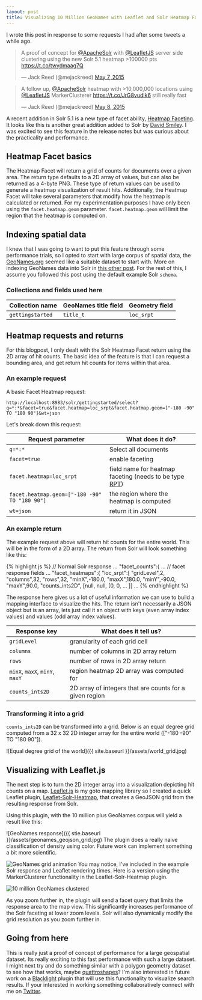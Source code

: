 ```yaml
---
layout: post
title: Visualizing 10 Million GeoNames with Leaflet and Solr Heatmap Facets
---
```

I wrote this post in response to some requests I had after some tweets a while ago.

<blockquote class="twitter-tweet" lang="en"><p lang="en" dir="ltr">A proof of concept for <a href="https://twitter.com/ApacheSolr">@ApacheSolr</a> with <a href="https://twitter.com/LeafletJS">@LeafletJS</a> server side clustering using the new Solr 5.1 heatmap &gt;100000 pts <a href="https://t.co/twydmaag7Q">https://t.co/twydmaag7Q</a></p>&mdash; Jack Reed (@mejackreed) <a href="https://twitter.com/mejackreed/status/596427986942963712">May 7, 2015</a></blockquote>
<script async src="//platform.twitter.com/widgets.js" charset="utf-8"></script>

<blockquote class="twitter-tweet" lang="en"><p lang="en" dir="ltr">A follow up, <a href="https://twitter.com/ApacheSolr">@ApacheSolr</a> heatmap with &gt;10,000,000 locations using <a href="https://twitter.com/LeafletJS">@LeafletJS</a> MarkerClusterer <a href="https://t.co/JrG8vudIk6">https://t.co/JrG8vudIk6</a> still really fast</p>&mdash; Jack Reed (@mejackreed) <a href="https://twitter.com/mejackreed/status/596745440650866688">May 8, 2015</a></blockquote>
<script async src="//platform.twitter.com/widgets.js" charset="utf-8"></script>

A recent addition in Solr 5.1 is a new type of facet ability, [Heatmap Faceting](https://cwiki.apache.org/confluence/display/solr/Spatial+Search#SpatialSearch-HeatmapFaceting). It looks like this is another great addition added to Solr by [David Smiley](https://twitter.com/davidwsmiley). I was excited to see this feature in the release notes but was curious about the practicality and performance.

## Heatmap Facet basics

The Heatmap Facet will return a grid of counts for documents over a given area. The return type defaults to a 2D array of values, but can also be returned as a 4-byte PNG. These type of return values can be used to generate a heatmap visualization of result hits. Additionally, the Heatmap Facet will take several parameters that modify how the heatmap is calculated or returned. For my experimentation purposes I have only been using the `facet.heatmap.geom` parameter. `facet.heatmap.geom` will limit the region that the heatmap is computed on.

## Indexing spatial data

I knew that I was going to want to put this feature through some performance trials, so I opted to start with large corpus of spatial data, the [GeoNames.org](http://geonames.org) seemed like a suitable dataset to start with. More on indexing GeoNames data into Solr in [this other post](/2015/06/15/indexing-geonames-into-solr.html). For the rest of this, I assume you followed this post using the default example Solr `schema`.

### Collections and fields used here

Collection name | GeoNames title field | Geometry field
--------------- | -------------------- | --------------
`gettingstarted` | `title_t` | `loc_srpt`

## Heatmap requests and returns

For this blogpost, I only dealt with the Solr Heatmap Facet return using the 2D array of hit counts. The basic idea of the feature is that I can request a bounding area, and get return hit counts for items within that area.

### An example request

A basic Facet Heatmap request:

```
http://localhost:8983/solr/gettingstarted/select?q=*:*&facet=true&facet.heatmap=loc_srpt&facet.heatmap.geom=["-180 -90" TO "180 90"]&wt=json
```

Let's break down this request:

Request parameter | What does it do?
----------------- | ------------
`q=*:*` | Select all documents
`facet=true` | enable faceting
`facet.heatmap=loc_srpt` | field name for heatmap faceting (needs to be type [RPT](https://cwiki.apache.org/confluence/display/solr/Spatial+Search#SpatialSearch-SpatialRecursivePrefixTreeFieldType(abbreviatedasRPT)))
`facet.heatmap.geom=["-180 -90" TO "180 90"]` | the region where the heatmap is computed
`wt=json` | return it in JSON


### An example return

The example request above will return hit counts for the entire world. This will be in the form of a 2D array. The return from Solr will look something like this:

{% highlight js %}
// Normal Solr response
...
"facet_counts":{
    ... // facet response fields
    ...
    "facet_heatmaps":{
      "loc_srpt":[
        "gridLevel",2,
        "columns",32,
        "rows",32,
        "minX",-180.0,
        "maxX",180.0,
        "minY",-90.0,
        "maxY",90.0,
        "counts_ints2D", [null, null, [0, 0, ... ]]
...
{% endhighlight %}

The response here gives us a lot of useful information we can use to build a mapping interface to visualize the hits. The return isn't necessarily a JSON object but is an array, lets just call it an object with keys (even array index values) and values (odd array index values).

Response key | What does it tell us?
------------ | ---------------------
`gridLevel` | granularity of each grid cell
`columns` | number of columns in 2D array return
`rows` | number of rows in 2D array return
`minX`, `maxX`, `minY`, `maxY` | region heatmap 2D array was computed for
`counts_ints2D` | 2D array of integers that are counts for a given region

### Transforming it into a grid
`counts_ints2D` can be transformed into a grid. Below is an equal degree grid computed from a 32 x 32 2D integer array for the entire world (["-180 -90" TO "180 90"]).

![Equal degree grid of the world]({{ site.baseurl }}/assets/world_grid.jpg)


## Visualizing with Leaflet.js
The next step is to turn the 2D integer array into a visualization depicting hit counts on a map. [Leaflet.js](http://leafletjs.com/) is my goto mapping library so I created a quick Leaflet plugin, [Leaflet-Solr-Heatmap](https://github.com/mejackreed/leaflet-solr-heatmap), that creates a GeoJSON grid from the resulting response from Solr.

Using this plugin, with the 10 million plus GeoNames corpus will yield a result like this:

![GeoNames response]({{ stie.baseurl }}/assets/geonames_geojson_grid.jpg)
The plugin does a really naive classification of density using color. Future work can implement something a bit more scientific.

![GeoNames grid animation](https://cloud.githubusercontent.com/assets/1656824/7525727/ca001f84-f4c0-11e4-9c07-9fb7083ab714.gif)
You may notice, I've included in the example Solr response and Leaflet rendering times. Here is a version using the MarkerClusterer functionality in the Leaflet-Solr-Heatmap plugin.

![10 million GeoNames clustered](https://cloud.githubusercontent.com/assets/1656824/7542982/e8d7edc8-f575-11e4-94db-934610767928.gif)

As you zoom further in, the plugin will send a facet query that limits the response area to the map view. This significantly increases performance of the Solr faceting at lower zoom levels. Solr will also dynamically modify the grid resolution as you zoom further in.

## Going from here

This is really just a proof of concept of performance for a large geospatial dataset. Its really exciting to this fast performance with such a large dataset. I might next try and do something similar with a polygon geometry dataset to see how that works, maybe [quattroshapes](http://quattroshapes.com/)? I'm also interested in future work on a [Blacklight](http://projectblacklight.org/) plugin that will use this functionality to visualize search results. If your interested in working something collaboratively connect with me on [Twitter](https://twitter.com/mejackreed).
